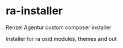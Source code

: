 # ra-installer
Renzel Agentur custom composer installer

Installer for ra oxid modules, themes and out
